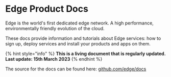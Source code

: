 # Edge Product Docs

Edge is the world's first dedicated edge network. A high performance, environmentally friendly evolution of the cloud.

These docs provide information and tutorials about Edge services: how to sign up, deploy services and install your products and apps on them.

{% hint style="info" %}
**This is a living document that is regularly updated. Last update: 15th March 2023**
{% endhint %}

The source for the docs can be found here: [github.com/edge/docs](https://github.com/edge/docs)
